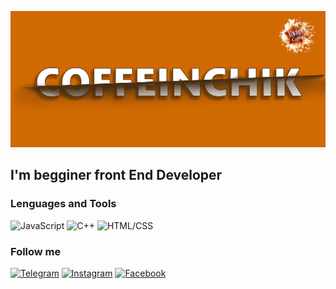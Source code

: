 ![Header](https://github.com/Coffeinchik21/coffeinchik21/blob/main/assets/MyName2.png)

## I'm begginer front End Developer 

### Lenguages and Tools
![JavaScript](https://img.shields.io/badge/JavaScript-090909?style=for-the-badge&logo=JavaScript)
![C++](https://img.shields.io/badge/C++-090909?style=for-the-badge&logo=c%2B%2B)
![HTML/CSS](https://img.shields.io/badge/HTML/CSS-090909?style=for-the-badge&logo=HTML/CSS)

### Follow me
[![Telegram](https://img.shields.io/badge/Telegram-090909?style=for-the-badge&logo=Telegram)](https://t.me/Coffeinchik)
[![Instagram](https://img.shields.io/badge/Instagram-090909?style=for-the-badge&logo=Instagram)](https://www.instagram.com/coffeinchik_/)
[![Facebook](https://img.shields.io/badge/Facebook-090909?style=for-the-badge&logo=Facebook)](https://www.facebook.com/profile.php?id=100009363090996)